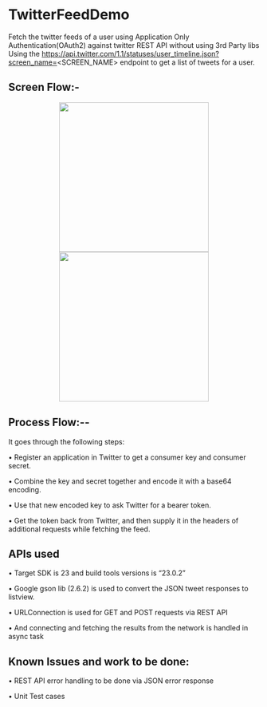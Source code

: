 # TwitterFeedDemo
Fetch the twitter feeds of a user using Application Only Authentication(OAuth2)  against twitter  REST API without using 3rd Party libs
Using the 
https://api.twitter.com/1.1/statuses/user_timeline.json?screen_name=<SCREEN_NAME> endpoint to get a list of tweets for a user.

## Screen Flow:-

<p align="center">
  <img src="https://cloud.githubusercontent.com/assets/5301598/14309021/1cf86714-fc1d-11e5-9087-d6f246beff74.png" width="300"/>
  <img src="https://cloud.githubusercontent.com/assets/5301598/14309029/2bb02314-fc1d-11e5-91d1-1b536e8cf739.png" width="300"/>
</p>


## Process Flow:--


It goes through the following steps:

•	 Register an application in Twitter to get a consumer key and consumer secret.

•	 Combine the key and secret together and encode it with a base64 encoding.

•	 Use that new encoded key to ask Twitter for a bearer token.

•	 Get the token back from Twitter, and then supply it in the headers of additional requests while fetching the feed.


## APIs used

•	Target SDK is 23 and build tools versions is “23.0.2”

•	Google gson lib (2.6.2) is used to convert the JSON tweet responses to listview.

•	URLConnection is used for GET and POST requests via REST API

•	And connecting and fetching the results from the network is handled  in async task


## Known Issues and work to be done:

•	REST API error handling to be done via JSON error response

•	Unit Test cases


